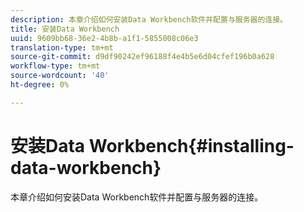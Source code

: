 ```yaml
---
description: 本章介绍如何安装Data Workbench软件并配置与服务器的连接。
title: 安装Data Workbench
uuid: 9609bb68-36e2-4b8b-a1f1-5855008c06e3
translation-type: tm+mt
source-git-commit: d9df90242ef96188f4e4b5e6d04cfef196b0a628
workflow-type: tm+mt
source-wordcount: '40'
ht-degree: 0%

---
```



# 安装Data Workbench{#installing-data-workbench}

本章介绍如何安装Data Workbench软件并配置与服务器的连接。


